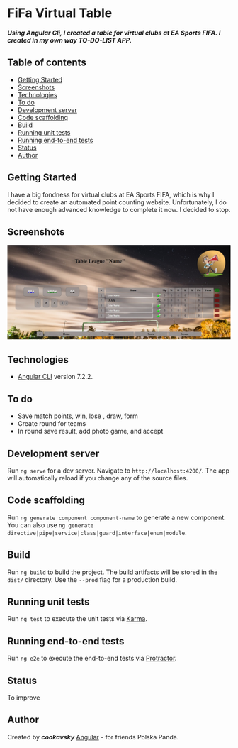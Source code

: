 # FiFa Virtual Table
**_Using Angular Cli, I created a table for virtual clubs at EA Sports FIFA. I created in my own way TO-DO-LIST APP._**

## Table of contents
* [Getting Started](#getting-started)
* [Screenshots](#screenshots)
* [Technologies](#technologies)
* [To do](#to-do)
* [Development server](#development-server)
* [Code scaffolding](#code-scaffolding)
* [Build](#build)
* [Running unit tests](#running-unit-tests)
* [Running end-to-end tests](#running-end-to-end-tests)
* [Status](#status)
* [Author](#author)

## Getting Started
I have a big fondness for virtual clubs at EA Sports FIFA, which is why I decided to create an automated point counting website. Unfortunately, I do not have enough advanced knowledge to complete it now. I decided to stop.

## Screenshots
![Example screenshot](./src/assets/img/screencapture.jpg)

## Technologies
* [Angular CLI](https://github.com/angular/angular-cli) version 7.2.2.

## To do
* Save match points, win, lose , draw, form
* Create round for teams
* In round save result, add photo game, and accept

## Development server

Run `ng serve` for a dev server. Navigate to `http://localhost:4200/`. The app will automatically reload if you change any of the source files.

## Code scaffolding

Run `ng generate component component-name` to generate a new component. You can also use `ng generate directive|pipe|service|class|guard|interface|enum|module`.

## Build

Run `ng build` to build the project. The build artifacts will be stored in the `dist/` directory. Use the `--prod` flag for a production build.

## Running unit tests

Run `ng test` to execute the unit tests via [Karma](https://karma-runner.github.io).

## Running end-to-end tests

Run `ng e2e` to execute the end-to-end tests via [Protractor](http://www.protractortest.org/).

## Status
To improve

## Author
Created by **_cookavsky_** [Angular](https://angulartable.cookavsky.com/project/FIFA_Virtual_Table) - for friends Polska Panda.
